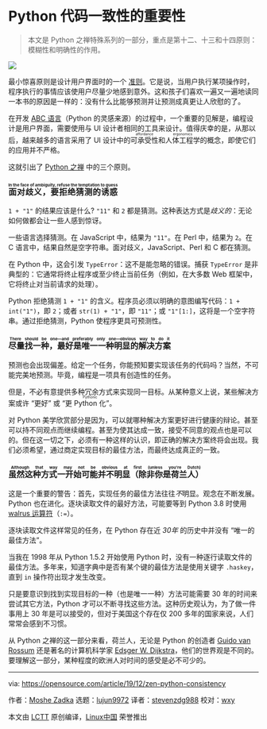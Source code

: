 [#]: collector: (lujun9972)
[#]: translator: (stevenzdg988)
[#]: reviewer: (wxy)
[#]: publisher: ( )
[#]: url: ( )
[#]: subject: (The importance of consistency in your Python code)
[#]: via: (https://opensource.com/article/19/12/zen-python-consistency)
[#]: author: (Moshe Zadka https://opensource.com/users/moshez)

Python 代码一致性的重要性
======

> 本文是 Python 之禅特殊系列的一部分，重点是第十二、十三和十四原则：模糊性和明确性的作用。

![](https://img.linux.net.cn/data/attachment/album/202102/03/231758po1lcicxmxyjxlba.jpg)

最小惊喜原则是设计用户界面时的一个 [准则][2]。它是说，当用户执行某项操作时，程序执行的事情应该使用户尽量少地感到意外。这和孩子们喜欢一遍又一遍地读同一本书的原因是一样的：没有什么比能够预测并让预测成真更让人欣慰的了。

在开发 [ABC 语言][3]（Python 的灵感来源）的过程中，一个重要的见解是，编程设计是用户界面，需要使用与 UI 设计者相同的工具来设计。值得庆幸的是，从那以后，越来越多的语言采用了 UI 设计中的<ruby>可承受性<rt>affordance</rt></ruby>和<ruby>人体工程学<rt>ergonomics</rt></ruby>的概念，即使它们的应用并不严格。

这就引出了 [Python 之禅][4] 中的三个原则。

### <ruby>面对歧义，要拒绝猜测的诱惑<rt>In the face of ambiguity, refuse the temptation to guess</rt></ruby>

`1 + "1"` 的结果应该是什么? `"11"` 和 `2` 都是猜测。这种表达方式是*歧义的*：无论如何做都会让一些人感到惊讶。

一些语言选择猜测。在 JavaScript 中，结果为 `"11"`。在 Perl 中，结果为 `2`。在 C 语言中，结果自然是空字符串。面对歧义，JavaScript、Perl 和 C 都在猜测。

在 Python 中，这会引发 `TypeError`：这不是能忽略的错误。捕获 `TypeError` 是非典型的：它通常将终止程序或至少终止当前任务（例如，在大多数 Web 框架中，它将终止对当前请求的处理）。 

Python 拒绝猜测 `1 + "1"` 的含义。程序员必须以明确的意图编写代码：`1 + int("1")`，即 `2`；或者 `str(1) + "1"`，即 `"11"`；或 `"1"[1:]`，这将是一个空字符串。通过拒绝猜测，Python 使程序更具可预测性。

### <ruby>尽量找一种，最好是唯一一种明显的解决方案<rt>There should be one—and preferably only one—obvious way to do it</rt></ruby>

预测也会出现偏差。给定一个任务，你能预知要实现该任务的代码吗？当然，不可能完美地预测。毕竟，编程是一项具有创造性的任务。

但是，不必有意提供多种冗余方式来实现同一目标。从某种意义上说，某些解决方案或许 “更好” 或 “更 <ruby>Python 化<rt>Pythonic</rt></ruby>”。

对 Python 美学欣赏部分是因为，可以就哪种解决方案更好进行健康的辩论。甚至可以持不同观点而继续编程。甚至为使其达成一致，接受不同意的观点也是可以的。但在这一切之下，必须有一种这样的认识，即正确的解决方案终将会出现。我们必须希望，通过商定实现目标的最佳方法，而最终达成真正的一致。

### <ruby>虽然这种方式一开始可能并不明显（除非你是荷兰人）<rt>Although that way may not be obvious at first (unless you're Dutch)</rt></ruby>

这是一个重要的警告：首先，实现任务的最佳方法往往*不*明显。观念在不断发展。Python 也在进化。逐块读取文件的最好方法，可能要等到 Python 3.8 时使用 [walrus 运算符][5]（`:=`）。

逐块读取文件这样常见的任务，在 Python 存在近 *30年* 的历史中并没有 “唯一的最佳方法”。

当我在 1998 年从 Python 1.5.2 开始使用 Python 时，没有一种逐行读取文件的最佳方法。多年来，知道字典中是否有某个键的最佳方法是使用关键字 `.haskey`，直到 `in` 操作符出现才发生改变。

只是要意识到找到实现目标的一种（也是唯一一种）方法可能需要 30 年的时间来尝试其它方法，Python 才可以不断寻找这些方法。这种历史观认为，为了做一件事用上 30 年是可以接受的，但对于美国这个存在仅 200 多年的国家来说，人们常常会感到不习惯。

从 Python 之禅的这一部分来看，荷兰人，无论是 Python 的创造者 [Guido van Rossum][6] 还是著名的计算机科学家 [Edsger W. Dijkstra][7]，他们的世界观是不同的。要理解这一部分，某种程度的欧洲人对时间的感受是必不可少的。

--------------------------------------------------------------------------------

via: https://opensource.com/article/19/12/zen-python-consistency

作者：[Moshe Zadka][a]
选题：[lujun9972][b]
译者：[stevenzdg988](https://github.com/stevenzdg988)
校对：[wxy](https://github.com/wxy)

本文由 [LCTT](https://github.com/LCTT/TranslateProject) 原创编译，[Linux中国](https://linux.cn/) 荣誉推出

[a]: https://opensource.com/users/moshez
[b]: https://github.com/lujun9972
[1]: https://opensource.com/sites/default/files/styles/image-full-size/public/lead-images/rh_003499_01_other11x_cc.png?itok=I_kCDYj0 (Two animated computers waving one missing an arm)
[2]: https://www.uxpassion.com/blog/the-principle-of-least-surprise/
[3]: https://en.wikipedia.org/wiki/ABC_(programming_language)
[4]: https://www.python.org/dev/peps/pep-0020/
[5]: https://www.python.org/dev/peps/pep-0572/#abstract
[6]: https://en.wikipedia.org/wiki/Guido_van_Rossum
[7]: http://en.wikipedia.org/wiki/Edsger_W._Dijkstra
